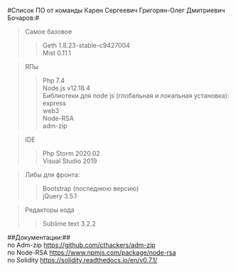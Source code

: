#Список ПО от команды Карен Сергеевич Григорян-Олег Дмитриевич Бочаров:#
>Самое базовое
>>Geth 1.8.23-stable-c9427004  
>>Mist 0.11.1  

>ЯПы
>>Php 7.4  
>>Node.js v12.18.4  
>Библиотеки для node js (глобальная и локальная установка):  
>>express  
>>web3  
>>Node-RSA  
>>adm-zip  

>IDE
>>Php Storm 2020.02  
>>Visual Studio 2019  

>Либы для фронта:
>>Bootstrap (последнюю версию)  
>>jQuery 3.5.1  

>Редакторы кода
>>Sublime text 3.2.2  

##Документации:##  
по Adm-zip https://github.com/cthackers/adm-zip  
по Node-RSA https://www.npmjs.com/package/node-rsa  
по Solidity https://solidity.readthedocs.io/en/v0.7.1/  
